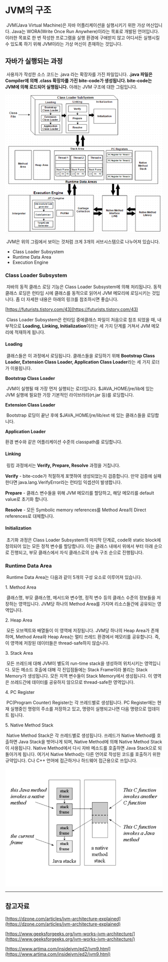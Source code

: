 # JVM의 구조

 JVM(Java Virtual Machine)은 자바 어플리케이션을 실행시키기 위한 가상 머신입니다. Java는 WORA(Write Once Run Anywhere)이라는 목표로 개발된 언어입니다. 이러한 목표로 한 번 작성한 프로그램을 실행 환경에 구애받지 않고 어디서든 실행시킬 수 있도록 하기 위해 JVM이라는 가상 머신이 존재하는 것입니다.

## 자바가 실행되는 과정

 사용자가 작성한 소스 코드는 .java 라는 확장자를 가진 파일입니다. **.java 파일은 Compiler에 의해 .class 확장자를 가진 bite-code가 생성됩니다. bite-code는 JVM에 의해 로드되어 실행됩니다.** 아래는 JVM 구조에 대한 그림입니다.

![JVM Architecture](./images/JVM-Architecture.png)

 JVM은 위의 그림에서 보이는 것처럼 크게 3개의 서브시스템으로 나누어져 있습니다.

-   Class Loader Subsystem
-   Runtime Data Area
-   Execution Engine

### Class Loader Subsystem

 자바의 동적 클래스 로딩 기능은 Class Loader Subsystem에 의해 처리됩니다. 동적 클래스 로딩은 런타임 시에 클래스를 동적으로 읽어서 JVM 메모리에 로딩시키는 것입니다. 좀 더 자세한 내용은 아래의 링크를 참조하시면 좋습니다.

[https://futurists.tistory.com/43](https://futurists.tistory.com/43)

 Class Loader Subsystem은 런타임 중에클래스 파일이 처음으로 참조 되었을 때, 내부적으로 **Loading, Linking, Initialization**이라는 세 가지 단계를 거쳐서 JVM 메모리에 적재하게 됩니다.

#### Loading

 클래스들은 이 과정에서 로딩됩니다. 클래스들을 로딩하기 위해 **Bootstrap Class Loader, Extension Class Loader, Application Class Loader**라는 세 가지 로더가 이용됩니다.

**Bootstrap Class Loader**

 JVM이 실행될 때 가장 먼저 실행되는 로더입니다. $JAVA\_HOME/jre/lib에 있는 JVM 실행에 필요한 가장 기본적인 라이브러리(rt.jar 등)를 로딩합니다.

**Extension Class Loader**

 Bootstrap 로딩이 끝난 후에 $JAVA\_HOME/jre/lib/ext 에 있는 클래스들을 로딩합니다.

**Application Loader**

환경 변수와 같은 어플리케이션 수준의 classpath를 로딩합니다.

#### Linking

 링킹 과정에서는 **Verify, Prepare, Resolve** 과정을 거칩니다.

**Verify** - bite-code가 적절하게 포맷하여 생성되었는지 검증합니다. 만약 검증에 실패한다면 java.lang.VerifyError라는 런타임 익셉션이 발생합니다.

**Prepare** - 클래스 변수들을 위해 JVM 메모리를 할당하고, 해당 메모리를 default value로 초기화 합니다.

**Resolve** - 모든 Symbolic memory references를 Method Area의 Direct references로 대체합니다. 

#### Initialization

 초기화 과정은 Class Loader Subsystem의 마지막 단계로, code와 static block에 정의되어 있는 모든 정적 변수를 할당합니다. 이는 클래스 내에서 위에서 부터 아래 순으로 진행되고, 부모 클래스에서 자식 클래스로의 상속 구조 순으로 진행됩니다.

### Runtime Data Area

 Runtime Data Area는 다음과 같이 5개의 구성 요소로 이루어져 있습니다.

1\. Method Area

 클래스명, 부모 클래스명, 메서드와 변수명, 정적 변수 등의 클래스 수준의 정보들을 저장하는 영역입니다. JVM당 하나의 Method Area를 가지며 리소스들간에 공유되는 영역입니다.

2\. Heap Area

 모든 오브젝트와 배열들이 이 영역에 저장됩니다. JVM당 하나의 Heap Area가 존재하며, Method Area와 Heap Area는 멀티 쓰레드 환경에서 메모리를 공유합니다. 즉, 이 영역에 저장된 데이터들은 thread-safe하지 않습니다.

3\. Stack Area

 모든 쓰레드에 대해 JVM이 별도의 run-time stack을 생성하여 위치시키는 영역입니다. 모든 메소드 호출에 대해 각 진입점들에는 Stack Frame이라 불리는 Stack Memory가 생성됩니다. 모든 지역 변수들이 Stack Memory에서 생성됩니다. 이 영역은 쓰레드간에 데이터를 공유하지 않으므로 thread-safe한 영역입니다.

4\. PC Register

 PC(Program Counter) Register는 각 쓰레드별로 생성됩니다. PC Register에는 현재 실행중인 명령의 주소를 저장하고 있고, 명령이 실행되고나면 다음 명령으로 업데이트 됩니다.

5\. Native Method Stack

 Native Method Stack은 각 쓰레드별로 생성됩니다. 쓰레드가 Native Method를 호출하면 Java Stack을 벗어나게 되며, Native Method에 의해 Native Method Stack이 사용됩니다. Native Method에서 다시 자바 메소드를 호출하면 Java Stack으로 되돌아가게 됩니다. 여기서 Native Method는 다른 언어로 작성된 코드를 호출하기 위한 규약입니다. C나 C++ 언어에 접근하거나 하드웨어 접근용으로 쓰입니다.

![Native Method Stack](./images/native-method-stack.gif)

---

## 참고자료

[https://dzone.com/articles/jvm-architecture-explained](https://dzone.com/articles/jvm-architecture-explained)

[https://www.geeksforgeeks.org/jvm-works-jvm-architecture/](https://www.geeksforgeeks.org/jvm-works-jvm-architecture/)

[https://www.artima.com/insidejvm/ed2/jvm9.html](https://www.artima.com/insidejvm/ed2/jvm9.html)
